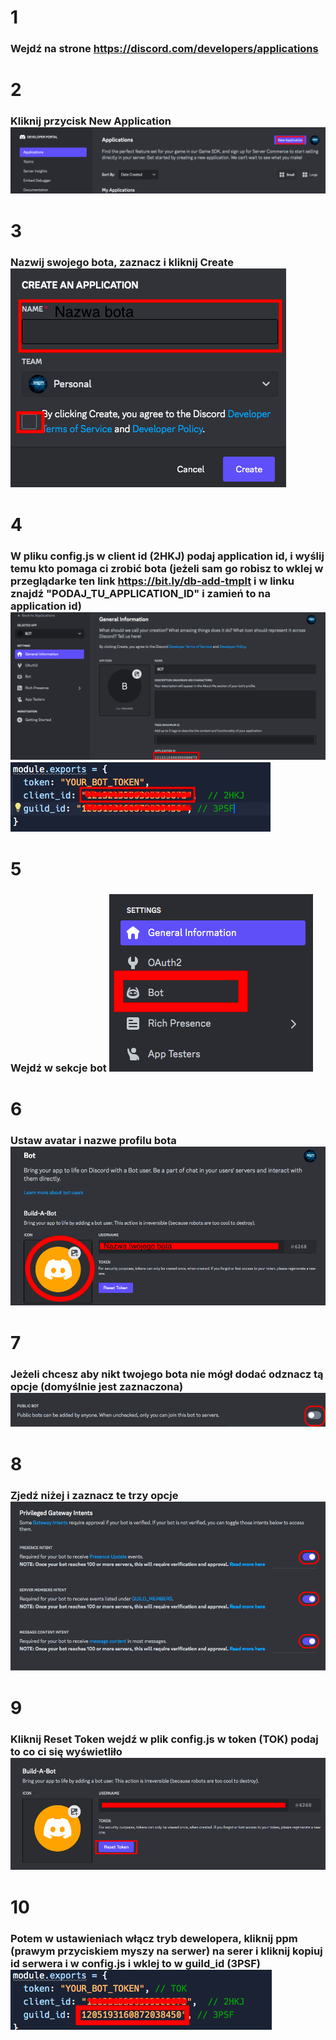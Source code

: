 # 1
### Wejdź na strone https://discord.com/developers/applications
# 2
### Kliknij przycisk New Application <img src="./dontTouch/images/1.png">
# 3
### Nazwij swojego bota, zaznacz i kliknij Create <img src="./dontTouch/images/2.png">
# 4
### W pliku config.js w client id (2HKJ) podaj application id, i wyślij temu kto pomaga ci zrobić bota (jeżeli sam go robisz to wklej w przeglądarke ten link https://bit.ly/db-add-tmplt i w linku znajdź "PODAJ_TU_APPLICATION_ID" i zamień to na application id) <img src="./dontTouch/images/3.png"> <img src="./dontTouch/images/4.png">
# 5
### Wejdź w sekcje bot <img src="./dontTouch/images/5.png">
# 6
### Ustaw avatar i nazwe profilu bota <img src="./dontTouch/images/6.png">
# 7
### Jeżeli chcesz aby nikt twojego bota nie mógł dodać odznacz tą opcje (domyślnie jest zaznaczona) <img src="./dontTouch/images/7.png">
# 8
### Zjedź niżej i zaznacz te trzy opcje <img src="./dontTouch/images/8.png">
# 9
### Kliknij Reset Token wejdź w plik config.js w token (TOK) podaj to co ci się wyświetliło <img src="./dontTouch/images/9.png">
# 10
### Potem w ustawieniach włącz tryb dewelopera, kliknij ppm (prawym przyciskiem myszy na serwer) na serer i kliknij kopiuj id serwera i w config.js i wklej to w guild_id (3PSF) <img src="./dontTouch/images/10.png">
